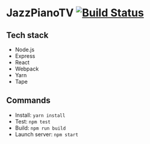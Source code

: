# JazzPianoTV [![Build Status](https://travis-ci.org/amypellegrini/JazzPianoTV.svg?branch=dev)](https://travis-ci.org/amypellegrini/JazzPianoTV)

## Tech stack

- Node.js
- Express
- React
- Webpack
- Yarn
- Tape

## Commands

- Install: `yarn install`
- Test: `npm test`
- Build: `npm run build`
- Launch server: `npm start`
